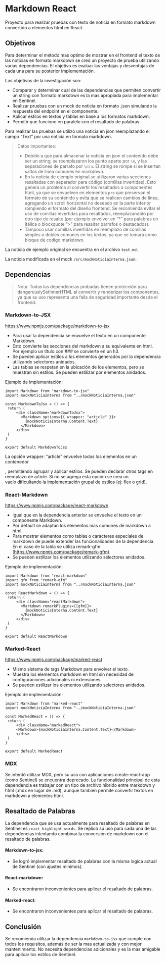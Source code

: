# Markdown React

Proyecto para realizar pruebas con texto de noticia en formato markdown convertido a elementos html en React.

## Objetivos

Para determinar el método mas optimo de mostrar en el frontend el texto de las noticias en formato markdown se creó un proyecto de prueba utilizando varias dependencias.
El objetivo es evaluar las ventajas y desventajas de cada una para su posterior implementación.

Los objetivos de la investigación son:

- Comparar y determinar cual de las dependencias que permiten convertir un string con formato markdown es la mas apropiada para implementar en Sentinel.
- Realizar pruebas con un mock de noticia en formato .json simulando la respuesta del endpoint en el componente.
- Aplicar estilos en textos y tablas en base a los formatos markdown.
- Permitir que funcione en paralelo con el resaltado de palabras.

Para realizar las pruebas se utilizó una noticia en json reemplazando el campo “Text” por una noticia en formato markdown.

> Datos importantes:
>
> - Debido a que para almacenar la noticia en json el contenido debe ser un string, se reemplazaron los punto aparte por `\n`, y las separaciones de parrafo por `\n\n`. El string se rompe si se insertan saltos de linea comunes en markdown.
> - En la noticia de ejemplo original se utilizaron varias secciones resaltadas con separador para código (comillas invertidas).
>   Esto genera un problema al convertir los resaltados a componentes html, ya que se envuelven en elementos `pre` que preservan el formato de su contenido y evita que se realicen cambios de linea, agregando un scroll horizontal no deseado en la parte inferior rompiendo el formato del diseño frontend.
>   Se recomienda evitar el uso de comillas invertidas para resaltados, reemplazandolo por otro tipo de resalte (por ejemplo envolver en “\*” para palabras en itálica o blockquote “>” para resaltar parrafos o destacados).
> - Tampoco usar comillas invertidas en reemplazo de comillas simples o dobles comunes en los textos, ya que se tomará como bloque de codigo markdown.

La noticia de ejemplo original se encuentra en el archivo `test.md`.

La noticia modificada en el mock `/src/mockNoticiaInterna.json`.

## Dependencias

> Nota: Todas las dependencias probadas tienen protección para dangerouslySetInnerHTML al convertir y renderizar los componentes, ya que su uso representa una falla de seguridad importante desde el frontend.

### Markdown-to-JSX

https://www.npmjs.com/package/markdown-to-jsx

- Para usar la dependencia se envuelve el texto en un componente Markdown.
- Esto convierte las secciones del markdown a su equivalente en html. Por ejemplo un título con ### se convierte en un h3.
- Se pueden aplicar estilos a los elementos generados por la dependencia utilizando selectores anidados.
- Las tablas se respetan en la ubicación de los elementos, pero se muestran sin estilos. Se pueden estilizar por elementos anidados.

Ejemplo de implementación:

```
import Markdown from "markdown-to-jsx"
import mockNoticiaInterna from "../mockNoticiaInterna.json"

const MarkdownToJsx = () => {
 return (
     <div className="markdownToJsx">
       <Markdown options={{ wrapper: "article" }}>
         {mockNoticiaInterna.Content.Text}
       </Markdown>
     </div>
 )
}

export default MarkdownToJsx
```

La opción wrapper: “article” envuelve todos los elementos en un contenedor <article>, permitiendo agrupar y aplicar estilos. Se pueden declarar otros tags en reemplazo de article.
Si no se agrega esta opción se crea un <div> vacío dificultando la implementación grupal de estilos (ej: flex o grid).

### React-Markdown

https://www.npmjs.com/package/react-markdown

- Igual que en la dependencia anterior se envuelve el texto en un componente Markdown.
- Por default se adaptan los elementos mas comunes de markdown a html.
- Para mostrar elementos como tablas o caracteres especiales de markdown de puede extender las funcionalidades de la dependencia. En el caso de la tabla se utiliza remark-gfm. (https://www.npmjs.com/package/remark-gfm).
- Se pueden estilizar los elementos utilizando selectores anidados.

Ejemplo de implementación:

```
import Markdown from "react-markdown"
import gfm from "remark-gfm"
import mockNoticiaInterna from "../mockNoticiaInterna.json"

const ReactMarkdown = () => {
 return (
     <div className="reactMarkdown">
       <Markdown remarkPlugins={[gfm]}>
         {mockNoticiaInterna.Content.Text}
       </Markdown>
     </div>
 )
}

export default ReactMarkdown
```

### Marked-React

https://www.npmjs.com/package/marked-react

- Mismo sistema de tags Markdown para envolver el texto.
- Muestra los elementos markdown en html sin necesidad de configuraciones adicionales ni extensiones.
- Se pueden estilizar los elementos utilizando selectores anidados.

Ejemplo de implementación:

```
import Markdown from "marked-react"
import mockNoticiaInterna from "../mockNoticiaInterna.json"

const MarkedReact = () => {
 return (
     <div className="markedReact">
     <Markdown>{mockNoticiaInterna.Content.Text}</Markdown>
     </div>
 )
}

export default MarkedReact
```

### MDX

Se intentó utilizar MDX, pero su uso con aplicaciones create-react-app (como Sentinel) se encuentra deprecado.
La funcionalidad principal de esta dependencia es trabajar con un tipo de archivo hibrido entre markdown y html (.mdx en lugar de .md), aunque también permite convertir textos en markdown a elementos html.

## Resaltado de Palabras

La dependencia que se usa actualmente para resaltado de palabras en Sentinel es `react-highlight-words`.
Se replicó su uso para cada una de las dependencias intentando combinar la conversión de markdown con el resaltado de palabras.

#### Markdown-to-jsx:

- Se logró implementar resaltado de palabras con la misma logica actual de Sentinel (con ajustes minimos).

#### React-markdown:

- Se encontraron inconvenientes para aplicar el resaltado de palabras.

#### Marked-react:

- Se encontraron inconvenientes para aplicar el resaltado de palabras.

## Conclusión

Se recomienda utilizar la dependencia `markdown-to-jsx` que cumple con todos los requisitos, además de ser la mas actualizada y con mejor mantenimiento.
No necesita dependencias adicionales y es la mas amigable para aplicar los estilos de Sentinel.
